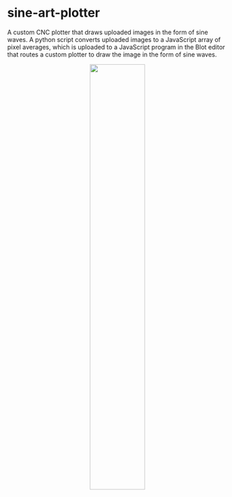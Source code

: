 # sine-art-plotter
A custom CNC plotter that draws uploaded images in the form of sine waves. A python script converts uploaded images to a JavaScript array of pixel averages, which is uploaded to a JavaScript program in the Blot editor that routes a custom plotter to draw the image in the form of sine waves.
<p align = "center">
  <img src="https://github.com/user-attachments/assets/a3860c6d-3563-4ea2-bfee-2596067af19d" width=50% height=50%>
</p>

